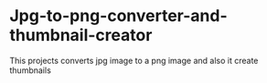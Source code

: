 # Jpg-to-png-converter-and-thumbnail-creator
This projects converts jpg image to a png image and also it create  thumbnails
